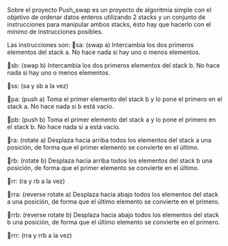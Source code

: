 Sobre el proyecto
Push_swap es un proyecto de algoritmia simple con el objetivo de ordenar datos enteros utilizando 2 stacks y un conjunto de instrucciones para manipular ambos stacks, ésto hay que hacerlo con el mínimo de instrucciones posibles.

Las instrucciones son:
🔸sa: (swap a) Intercambia los dos primeros elementos del stack a. No hace nada si hay uno o menos elementos.

🔸sb: (swap b) Intercambia los dos primeros elementos del stack b. No hace nada si hay uno o menos elementos.

🔸ss: (sa y sb a la vez)

🔸pa: (push a) Toma el primer elemento del stack b y lo pone el primero en el stack a. No hace nada si b está vacío.

🔸pb: (push b) Toma el primer elemento del stack a y lo pone el primero en el stack b. No hace nada si a está vacío.

🔸ra: (rotate a) Desplaza hacia arriba todos los elementos del stack a una posición, de forma que el primer elemento se convierte en el último.

🔸rb: (rotate b) Desplaza hacia arriba todos los elementos del stack b una posición, de forma que el primer elemento se convierte en el último.

🔸rr: (ra y rb a la vez) 

🔸rra: (reverse rotate a) Desplaza hacia abajo todos los elementos del stack a una posición, de forma que el último elemento se convierte en el primero.

🔸rrb: (reverse rotate b) Desplaza hacia abajo todos los elementos del stack b una posición, de forma que el último elemento se convierte en el primero.

🔸rrr: (rra y rrb a la vez)
